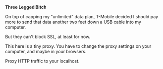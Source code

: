 **Three Legged Bitch**

On top of capping my "unlimited" data plan, T-Mobile decided I should pay more to send that data another two feet down a USB cable into my computer.

But they can't block SSL, at least for now.

This here is a tiny proxy. You have to change the proxy settings on your computer, and maybe in your browsers.

Proxy HTTP traffic to your localhost.

